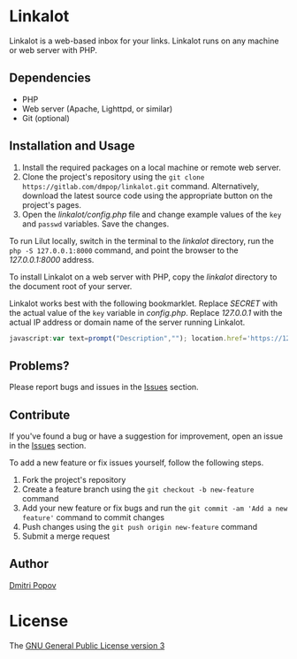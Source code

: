 # Linkalot

Linkalot is a web-based inbox for your links. Linkalot runs on any machine or web server with PHP.

## Dependencies

- PHP
- Web server (Apache, Lighttpd, or similar)
- Git (optional)


## Installation and Usage

1. Install the required packages on a local machine or remote web server.
2. Clone the project's repository using the `git clone https://gitlab.com/dmpop/linkalot.git` command. Alternatively, download the latest source code using the appropriate button on the project's pages.
3. Open the _linkalot/config.php_ file and change example values of the `key` and `passwd` variables. Save the changes.

To run Lilut locally, switch in the terminal to the _linkalot_ directory,  run the `php -S 127.0.0.1:8000` command, and point the browser to the _127.0.0.1:8000_ address.

To install Linkalot on a web server with PHP, copy the _linkalot_ directory to the document root of your server.

Linkalot works best with the following bookmarklet. Replace _SECRET_ with the actual value of the `key` variable in _config.php_. Replace _127.0.0.1_ with the actual IP address or domain name of the server running Linkalot.


```javascript
javascript:var text=prompt("Description",""); location.href='https://127.0.0.1/linkalot/?url='+encodeURIComponent(location.href)+'&key=SECRET&txt='+escape(text)

```

## Problems?

Please report bugs and issues in the [Issues](https://gitlab.com/dmpop/linkalot/issues) section.

## Contribute

If you've found a bug or have a suggestion for improvement, open an issue in the [Issues](https://gitlab.com/dmpop/linkalot/issues) section.

To add a new feature or fix issues yourself, follow the following steps.

1. Fork the project's repository
2. Create a feature branch using the `git checkout -b new-feature` command
3. Add your new feature or fix bugs and run the `git commit -am 'Add a new feature'` command to commit changes
4. Push changes using the `git push origin new-feature` command
5. Submit a merge request

## Author

[Dmitri Popov](https://www.tokyomade.photography/)

# License

The [GNU General Public License version 3](http://www.gnu.org/licenses/gpl-3.0.en.html)
